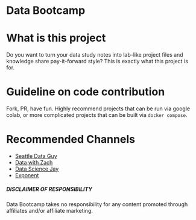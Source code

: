 # Data Bootcamp
# What is this project
Do you want to turn your data study notes into lab-like project files and knowledge share pay-it-forward style? This is exactly what this project is for. 

# Guideline on code contribution
Fork, PR, have fun. Highly recommend projects that can be run via google colab, or more complicated projects that can be built via `docker compose`. 

# Recommended Channels
- [Seattle Data Guy](https://databootcamp.page.link/theseattledataguy)
- [Data with Zach](https://databootcamp.page.link/DatawithZach)
- [Data Science Jay](https://databootcamp.page.link/interviewquery)
- [Exponent](https://databootcamp.page.link/tryexponent)
##### DISCLAIMER OF RESPONSIBILITY
Data Bootcamp takes no responsibility for any content promoted through affiliates and/or affiliate marketing.
